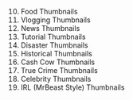 







10) Food Thumbnails
11) Vlogging Thumbnails
12) News Thumbnails
13) Tutorial Thumbnails
14) Disaster Thumbnails
15) Historical Thumbnails
16) Cash Cow Thumbnails
17) True Crime Thumbnails
18) Celebrity Thumbnails
19) IRL (MrBeast Style) Thumbnails
